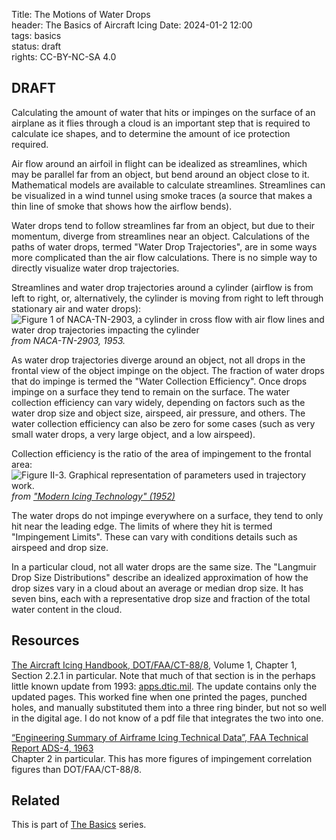 Title: The Motions of Water Drops    
header: The Basics of Aircraft Icing
Date: 2024-01-2 12:00  
tags: basics  
status: draft  
rights: CC-BY-NC-SA 4.0

## DRAFT

Calculating the amount of water that hits or impinges on the surface 
of an airplane as it flies through a cloud 
is an important step that is required to calculate ice shapes, 
and to determine the amount of ice protection required.

Air flow around an airfoil in flight can be idealized as streamlines, 
which may be parallel far from an object, but bend around an object close to it. 
Mathematical models are available to calculate streamlines. 
Streamlines can be visualized in a wind tunnel using smoke traces 
(a source that makes a thin line of smoke that shows how the airflow bends). 

Water drops tend to follow streamlines far from an object, 
but due to their momentum, diverge from streamlines near an object. 
Calculations of the paths of water drops, termed "Water Drop Trajectories", 
are in some ways more complicated than the air flow calculations. 
There is no simple way to directly visualize water drop trajectories. 

Streamlines and water drop trajectories around a cylinder 
(airflow is from left to right, or, alternatively, the cylinder is moving from right to left through stationary air and water drops):  
![Figure 1 of NACA-TN-2903, a cylinder in cross flow with air flow lines and water drop trajectories impacting the cylinder](..%2Fimages%2Fcylinder%20with%20flow%20lines.png)  
_from NACA-TN-2903, 1953._  

As water drop trajectories diverge around an object, 
not all drops in the frontal view of the object impinge on the object. 
The fraction of water drops that do impinge is termed the "Water Collection Efficiency". 
Once drops impinge on a surface they tend to remain on the surface. 
The water collection efficiency can vary widely, 
depending on factors such as the water drop size and object size, airspeed, 
air pressure, and others. 
The water collection efficiency can also be zero for some cases 
(such as very small water drops, a very large object, and a low airspeed). 

Collection efficiency is the ratio of the area of impingement to the frontal area:  
![Figure II-3. Graphical representation of parameters used in trajectory work.](..%2Fimages%2FModern%20Icing%20Technology%2FFigure%20II-3.png)   
_from ["Modern Icing Technology" (1952)](https://deepblue.lib.umich.edu/bitstream/handle/2027.42/7990/bad2682.0001.001.pdf?sequence=5)_  

The water drops do not impinge everywhere on a surface, they tend to 
only hit near the leading edge. The limits of where they hit is termed 
"Impingement Limits". These can vary with conditions details such as airspeed and drop size.

In a particular cloud, not all water drops are the same size. 
The "Langmuir Drop Size Distributions" describe an idealized approximation of 
how the drop sizes vary in a cloud about an average or median drop size. 
It has seven bins, each with a representative drop size and fraction of the 
total water content in the cloud. 

## Resources  

[The Aircraft Icing Handbook, DOT/FAA/CT-88/8](https://apps.dtic.mil/sti/pdfs/ADA238039.pdf), 
Volume 1, Chapter 1, Section 2.2.1 in particular. Note that much of that section is in the 
perhaps little known update from 1993: [apps.dtic.mil](https://apps.dtic.mil/sti/pdfs/ADA276499.pdf). 
The update contains only the updated pages. 
This worked fine when one printed the pages, punched holes, and manually substituted them into a three ring binder, 
but not so well in the digital age. 
I do not know of a pdf file that integrates the two into one.  

[“Engineering Summary of Airframe Icing Technical Data”, FAA Technical Report ADS-4, 1963](https://apps.dtic.mil/sti/citations/AD0608865)  
Chapter 2 in particular. This has more figures of impingement correlation figures than DOT/FAA/CT-88/8.

## Related  

This is part of [The Basics]({filename}basics.md) series.  

